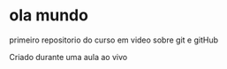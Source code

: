 # ola mundo
 primeiro repositorio do curso em video sobre git e gitHub

 Criado durante uma aula ao vivo
